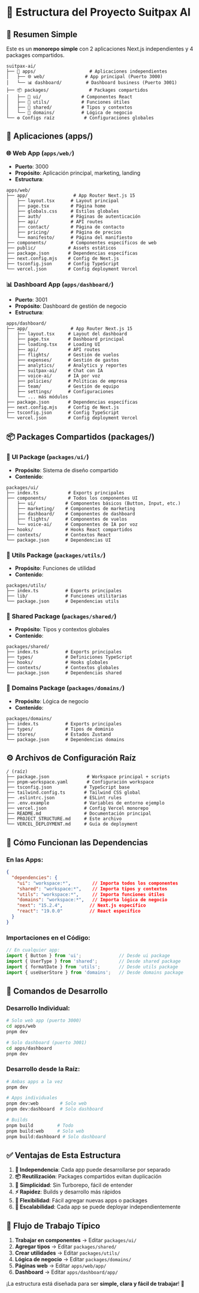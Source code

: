 # 📁 Estructura del Proyecto Suitpax AI

## 🎯 Resumen Simple

Este es un **monorepo simple** con 2 aplicaciones Next.js independientes y 4 packages compartidos.

```
suitpax-ai/
├── 📱 apps/                    # Aplicaciones independientes
│   ├── 🌐 web/               # App principal (Puerto 3000)
│   └── 📊 dashboard/         # Dashboard business (Puerto 3001)
├── 📦 packages/               # Packages compartidos
│   ├── 🎨 ui/               # Componentes React
│   ├── 🔧 utils/            # Funciones útiles
│   ├── 🤝 shared/           # Tipos y contextos
│   └── 🏢 domains/          # Lógica de negocio
└── ⚙️ Configs raíz           # Configuraciones globales
```

## 📱 Aplicaciones (apps/)

### 🌐 **Web App** (`apps/web/`)
- **Puerto**: 3000
- **Propósito**: Aplicación principal, marketing, landing
- **Estructura**:
```
apps/web/
├── app/                 # App Router Next.js 15
│   ├── layout.tsx      # Layout principal
│   ├── page.tsx        # Página home
│   ├── globals.css     # Estilos globales
│   ├── auth/           # Páginas de autenticación
│   ├── api/            # API routes
│   ├── contact/        # Página de contacto
│   ├── pricing/        # Página de precios
│   └── manifesto/      # Página del manifiesto
├── components/         # Componentes específicos de web
├── public/            # Assets estáticos
├── package.json       # Dependencias específicas
├── next.config.mjs    # Config de Next.js
├── tsconfig.json      # Config TypeScript
└── vercel.json        # Config deployment Vercel
```

### 📊 **Dashboard App** (`apps/dashboard/`)
- **Puerto**: 3001  
- **Propósito**: Dashboard de gestión de negocio
- **Estructura**:
```
apps/dashboard/
├── app/                # App Router Next.js 15
│   ├── layout.tsx     # Layout del dashboard
│   ├── page.tsx       # Dashboard principal
│   ├── loading.tsx    # Loading UI
│   ├── api/           # API routes
│   ├── flights/       # Gestión de vuelos
│   ├── expenses/      # Gestión de gastos
│   ├── analytics/     # Analytics y reportes
│   ├── suitpax-ai/    # Chat con IA
│   ├── voice-ai/      # IA por voz
│   ├── policies/      # Políticas de empresa
│   ├── team/          # Gestión de equipo
│   ├── settings/      # Configuraciones
│   └── ... más módulos
├── package.json       # Dependencias específicas
├── next.config.mjs    # Config de Next.js
├── tsconfig.json      # Config TypeScript
└── vercel.json        # Config deployment Vercel
```

## 📦 Packages Compartidos (packages/)

### 🎨 **UI Package** (`packages/ui/`)
- **Propósito**: Sistema de diseño compartido
- **Contenido**:
```
packages/ui/
├── index.ts           # Exports principales
├── components/        # Todos los componentes UI
│   ├── ui/           # Componentes básicos (Button, Input, etc.)
│   ├── marketing/    # Componentes de marketing
│   ├── dashboard/    # Componentes de dashboard
│   ├── flights/      # Componentes de vuelos
│   └── voice-ai/     # Componentes de IA por voz
├── hooks/            # Hooks React compartidos
├── contexts/         # Contextos React
└── package.json      # Dependencias UI
```

### 🔧 **Utils Package** (`packages/utils/`)
- **Propósito**: Funciones de utilidad
- **Contenido**:
```
packages/utils/
├── index.ts          # Exports principales
├── lib/              # Funciones utilitarias
└── package.json      # Dependencias utils
```

### 🤝 **Shared Package** (`packages/shared/`)
- **Propósito**: Tipos y contextos globales
- **Contenido**:
```
packages/shared/
├── index.ts          # Exports principales
├── types/            # Definiciones TypeScript
├── hooks/            # Hooks globales
├── contexts/         # Contextos globales
└── package.json      # Dependencias shared
```

### 🏢 **Domains Package** (`packages/domains/`)
- **Propósito**: Lógica de negocio
- **Contenido**:
```
packages/domains/
├── index.ts          # Exports principales
├── types/            # Tipos de dominio
├── stores/           # Estados Zustand
└── package.json      # Dependencias domains
```

## ⚙️ Archivos de Configuración Raíz

```
/ (raíz)
├── package.json              # Workspace principal + scripts
├── pnpm-workspace.yaml       # Configuración workspace
├── tsconfig.json            # TypeScript base
├── tailwind.config.ts       # Tailwind CSS global
├── .eslintrc.json           # ESLint rules
├── .env.example             # Variables de entorno ejemplo
├── vercel.json              # Config Vercel monorepo
├── README.md                # Documentación principal
├── PROJECT_STRUCTURE.md     # Este archivo
└── VERCEL_DEPLOYMENT.md     # Guía de deployment
```

## 🔄 Cómo Funcionan las Dependencias

### En las Apps:
```json
{
  "dependencies": {
    "ui": "workspace:*",        // Importa todos los componentes
    "shared": "workspace:*",    // Importa tipos y contextos
    "utils": "workspace:*",     // Importa funciones útiles
    "domains": "workspace:*",   // Importa lógica de negocio
    "next": "15.2.4",          // Next.js específico
    "react": "19.0.0"          // React específico
  }
}
```

### Importaciones en el Código:
```typescript
// En cualquier app:
import { Button } from 'ui';              // Desde ui package
import { UserType } from 'shared';        // Desde shared package  
import { formatDate } from 'utils';       // Desde utils package
import { useUserStore } from 'domains';   // Desde domains package
```

## 🚀 Comandos de Desarrollo

### Desarrollo Individual:
```bash
# Solo web app (puerto 3000)
cd apps/web
pnpm dev

# Solo dashboard (puerto 3001)  
cd apps/dashboard
pnpm dev
```

### Desarrollo desde la Raíz:
```bash
# Ambas apps a la vez
pnpm dev

# Apps individuales
pnpm dev:web        # Solo web
pnpm dev:dashboard  # Solo dashboard

# Builds
pnpm build         # Todo
pnpm build:web     # Solo web
pnpm build:dashboard # Solo dashboard
```

## ✅ Ventajas de Esta Estructura

1. **🔄 Independencia**: Cada app puede desarrollarse por separado
2. **📦 Reutilización**: Packages compartidos evitan duplicación
3. **🚀 Simplicidad**: Sin Turborepo, fácil de entender
4. **⚡ Rapidez**: Builds y desarrollo más rápidos
5. **🔧 Flexibilidad**: Fácil agregar nuevas apps o packages
6. **📱 Escalabilidad**: Cada app se puede deployar independientemente

## 🎯 Flujo de Trabajo Típico

1. **Trabajar en componentes** → Editar `packages/ui/`
2. **Agregar tipos** → Editar `packages/shared/`
3. **Crear utilidades** → Editar `packages/utils/`
4. **Lógica de negocio** → Editar `packages/domains/`
5. **Páginas web** → Editar `apps/web/app/`
6. **Dashboard** → Editar `apps/dashboard/app/`

¡La estructura está diseñada para ser **simple, clara y fácil de trabajar**! 🎉
